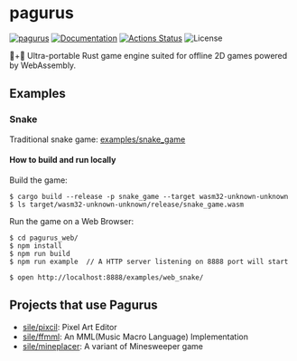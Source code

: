 pagurus
========

[![pagurus](https://img.shields.io/crates/v/pagurus.svg)](https://crates.io/crates/pagurus)
[![Documentation](https://docs.rs/pagurus/badge.svg)](https://docs.rs/pagurus)
[![Actions Status](https://github.com/sile/pagurus/workflows/CI/badge.svg)](https://github.com/sile/pagurus/actions)
![License](https://img.shields.io/crates/l/pagurus)

🐚+🦞 Ultra-portable Rust game engine suited for offline 2D games powered by WebAssembly.

Examples
--------

### Snake

Traditional snake game: [examples/snake_game](examples/snake_game)

#### How to build and run locally

Build the game:
```console
$ cargo build --release -p snake_game --target wasm32-unknown-unknown
$ ls target/wasm32-unknown-unknown/release/snake_game.wasm
```

Run the game on a Web Browser:
```console
$ cd pagurus_web/
$ npm install
$ npm run build
$ npm run example  // A HTTP server listening on 8888 port will start

$ open http://localhost:8888/examples/web_snake/
```

Projects that use Pagurus
-------------------------

- [sile/pixcil](https://github.com/sile/pixcil): Pixel Art Editor
- [sile/ffmml](https://github.com/sile/ffmml): An MML(Music Macro Language) Implementation
- [sile/mineplacer](https://github.com/sile/mineplacer): A variant of Minesweeper game
